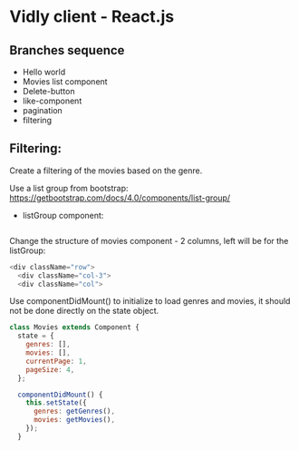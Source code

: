 # Vidly client - React.js

## Branches sequence
- Hello world
- Movies list component
- Delete-button
- like-component
- pagination
- filtering

## Filtering:

Create a filtering of the movies based on the genre.

Use a list group from bootstrap:
https://getbootstrap.com/docs/4.0/components/list-group/

- listGroup component:
```javascript

```

Change the structure of movies component - 2 columns, left will be for the listGroup:
```javascript
<div className="row">
  <div className="col-3">
  <div className="col">
```

Use componentDidMount() to initialize to load genres and movies, it should not be done directly on the state object.

```javascript
class Movies extends Component {
  state = {
    genres: [],
    movies: [],
    currentPage: 1,
    pageSize: 4,
  };

  componentDidMount() {
    this.setState({
      genres: getGenres(),
      movies: getMovies(),
    });
  }
```

```javascript

```

```javascript

```

```javascript

```

```javascript

```

```javascript

```